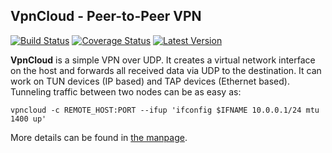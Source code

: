 VpnCloud - Peer-to-Peer VPN
---------------------------

[![Build Status](https://travis-ci.org/dswd/vpncloud.rs.svg?branch=master)](https://travis-ci.org/dswd/vpncloud.rs)
[![Coverage Status](https://coveralls.io/repos/dswd/vpncloud.rs/badge.svg?branch=master&service=github)](https://coveralls.io/github/dswd/vpncloud.rs?branch=master)
[![Latest Version](https://img.shields.io/crates/v/vpncloud.svg)](https://crates.io/crates/vpncloud)

**VpnCloud** is a simple VPN over UDP. It creates a virtual network interface on
the host and forwards all received data via UDP to the destination. It can work
on TUN devices (IP based) and TAP devices (Ethernet based). Tunneling traffic
between two nodes can be as easy as:

```
vpncloud -c REMOTE_HOST:PORT --ifup 'ifconfig $IFNAME 10.0.0.1/24 mtu 1400 up'
```

More details can be found in [the manpage](vpncloud.md).
